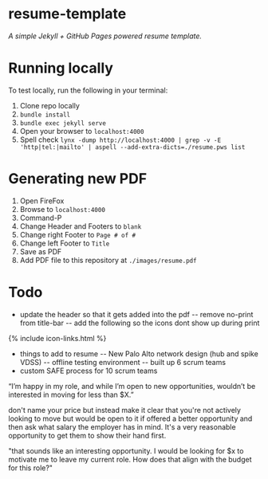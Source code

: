 # resume-template

*A simple Jekyll + GitHub Pages powered resume template.*

# Running locally

To test locally, run the following in your terminal:

1. Clone repo locally
1. `bundle install`
2. `bundle exec jekyll serve`
3. Open your browser to `localhost:4000`
4. Spell check `lynx -dump http://localhost:4000 | grep -v -E 'http|tel:|mailto' | aspell --add-extra-dicts=./resume.pws list`

# Generating new PDF

1. Open FireFox
2. Browse to `localhost:4000`
3. Command-P
4. Change Header and Footers to `blank`
5. Change right Footer to `Page # of #`
6. Change left Footer to `Title`
7. Save as PDF
8. Add PDF file to this repository at `./images/resume.pdf`


# Todo


- update the header so that it gets added into the pdf
-- remove no-print from title-bar
-- add the following so the icons dont show up during print

<div class="title-bar-icons no-print">
{% include icon-links.html %}
</div>




- things to add to resume
-- New Palo Alto network design (hub and spike VDSS)
-- offline testing environment
-- built up 6 scrum teams 
- custom SAFE process for 10 scrum teams



“I’m happy in my role, and while I’m open to new opportunities, wouldn’t be interested in moving for less than $X.”

don't name your price but instead make it clear that you're not actively looking to move but would be open to it if offered a better opportunity and then ask what salary the employer has in mind. It's a very reasonable opportunity to get them to show their hand first.


"that sounds like an interesting opportunity. I would be looking for $x to motivate me to leave my current role. How does that align with the budget for this role?"

